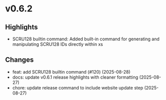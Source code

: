# v0.6.2

## Highlights

- SCRU128 builtin command: Added built-in command for generating and manipulating SCRU128 IDs directly within xs

## Changes

* feat: add SCRU128 builtin command (#120) (2025-08-28)
* docs: update v0.6.1 release highlights with cleaner formatting (2025-08-27)
* chore: update release command to include website update step (2025-08-27)